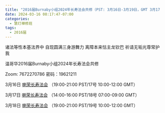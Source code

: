 ```yaml
---
title: "2016届Burnaby小组2024年长寿法会共修（PST: 3月16日-3月19日，GMT 3月17日-3月19日）"
date: 2024-03-16 08:17:47-07:00
categories:
  - 慧灯禅修班
tags:
  - 2016届
---
```

诸法等性本基法界中 自现圆满三身游舞力 离障本来怙主龙钦巴 祈请无垢光尊常护我

温哥华2016届Burnaby小组2024年长寿法会共修 

Zoom: 7672270786 密码：19621211

3月16日 [喇荣长寿法会](https://www.youtube.com/watch?v=mzrdzGCjWg4) （19:00-21:00 PST/17号 10:00-12:00 GMT）

3月17日 [喇荣长寿法会](https://www.youtube.com/watch?v=mzrdzGCjWg4) （14:00-16:00 PST/18号 07:00-09:00 GMT）

3月18日 [喇荣长寿法会](https://www.youtube.com/watch?v=mzrdzGCjWg4) （19:00-21:00 PST/19号 10:00-12:00 GMT）

